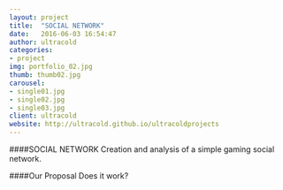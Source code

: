 ```yaml
---
layout: project
title:  "SOCIAL NETWORK"
date:   2016-06-03 16:54:47
author: ultracold
categories:
- project
img: portfolio_02.jpg
thumb: thumb02.jpg
carousel:
- single01.jpg
- single02.jpg
- single03.jpg
client: ultracold
website: http://ultracold.github.io/ultracoldprojects
---
```

####SOCIAL NETWORK
Creation and analysis of a simple gaming social network.

####Our Proposal
Does it work?
